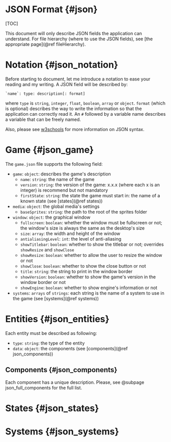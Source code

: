 JSON Format             {#json}
====
[TOC]

This document will only describe JSON fields the application can understand. For file hierarchy (where to use the JSON fields), see [the appropriate page](@ref fileHierarchy).

# Notation  {#json_notation}
Before starting to document, let me introduce a notation to ease your reading and my writing. A JSON field will be described by:

    `name`: type: description[: format]

where `type` is `string`, `integer`, `float`, `boolean`, `array` or `object`. `format` (which is optional) describes the way to write the information so that the application can correctly read it. An `#` followed by a variable name describes a variable that can be freely named.

Also, please see [w3schools](https://www.w3schools.com/js/js_json_syntax.asp) for more information on JSON syntax.

# Game {#json_game}
The `game.json` file supports the following field:
  - `game`: `object`: describes the game's description
    - `name`: `string`: the name of the game
    - `version`: `string`: the version of the game: x.x.x (where each x is an integer) is recommend but not mandatory
    - `firstState`: `string`: the state the game must start in: the name of a known state (see [states](@ref states))
  - `media`: `object`: the global media's settings
    - `baseSprites`: `string`: the path to the root of the sprites folder
  - `window`: `object`: the graphical window
    - `fullscreen`: `boolean`: whether the window must be fullscreen or not; the window's size is always the same as the desktop's size
    - `size`: `array`: the width and height of the window
    - `antialiasingLevel`: `int`: the level of anti-aliasing
    - `showTitlebar`: `boolean`: whether to show the titlebar or not; overrides `showResize` and `showClose`
    - `showResize`: `boolean`: whether to allow the user to resize the window or not
    - `showClose`: `boolean`: whether to show the close button or not
    - `title`: `string`: the string to print in the window border
    - `showVersion`: `boolean`: whether to show the game's version in the window border or not
    - `showEngine`: `boolean`: whether to show engine's information or not
  - `systems`: `arrays` of `strings`: each string is the name of a system to use in the game (see [systems](@ref systems))

# Entities {#json_entities}
Each entity must be described as following:
  - `type`: `string`: the type of the entity
  - `data`: `object`: the components (see [components](@ref json_components))

## Components {#json_components}
Each component has a unique description. Please, see @subpage json_full_components for the full list.

# States {#json_states}
# Systems {#json_systems}